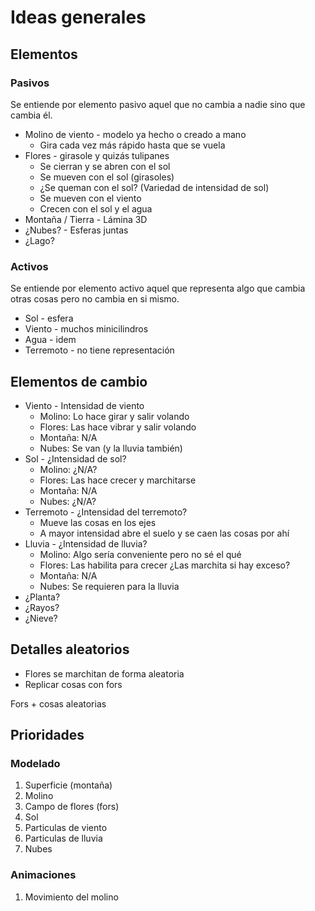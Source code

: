 # Ideas generales

## Elementos

### Pasivos

Se entiende por elemento pasivo aquel que no cambia a nadie sino que cambia él.

- Molino de viento - modelo ya hecho o creado a mano
  - Gira cada vez más rápido hasta que se vuela
- Flores - girasole y quizás tulipanes
  - Se cierran y se abren con el sol
  - Se mueven con el sol (girasoles)
  - ¿Se queman con el sol? (Variedad de intensidad de sol)
  - Se mueven con el viento
  - Crecen con el sol y el agua
- Montaña / Tierra - Lámina 3D
- ¿Nubes? - Esferas juntas
- ¿Lago?

### Activos

Se entiende por elemento activo aquel que representa algo que cambia otras cosas pero no cambia en si mismo.

- Sol - esfera
- Viento - muchos minicilindros
- Agua - idem
- Terremoto - no tiene representación

## Elementos de cambio

- Viento - Intensidad de viento
  - Molino: Lo hace girar y salir volando
  - Flores: Las hace vibrar y salir volando
  - Montaña: N/A
  - Nubes: Se van (y la lluvia también)
- Sol - ¿Intensidad de sol?
  - Molino: ¿N/A?
  - Flores: Las hace crecer y marchitarse
  - Montaña: N/A
  - Nubes: ¿N/A?
- Terremoto - ¿Intensidad del terremoto?
  - Mueve las cosas en los ejes
  - A mayor intensidad abre el suelo y se caen las cosas por ahí
- Lluvia - ¿Intensidad de lluvia?
  - Molino: Algo sería conveniente pero no sé el qué
  - Flores: Las habilita para crecer ¿Las marchita si hay exceso?
  - Montaña: N/A
  - Nubes: Se requieren para la lluvia
- ¿Planta?
- ¿Rayos?
- ¿Nieve?

## Detalles aleatorios

- Flores se marchitan de forma aleatoria
- Replicar cosas con fors

Fors + cosas aleatorias

## Prioridades

### Modelado

1. Superficie (montaña)
2. Molino
3. Campo de flores (fors)
4. Sol
5. Particulas de viento
6. Particulas de lluvia
7. Nubes

### Animaciones

1. Movimiento del molino
